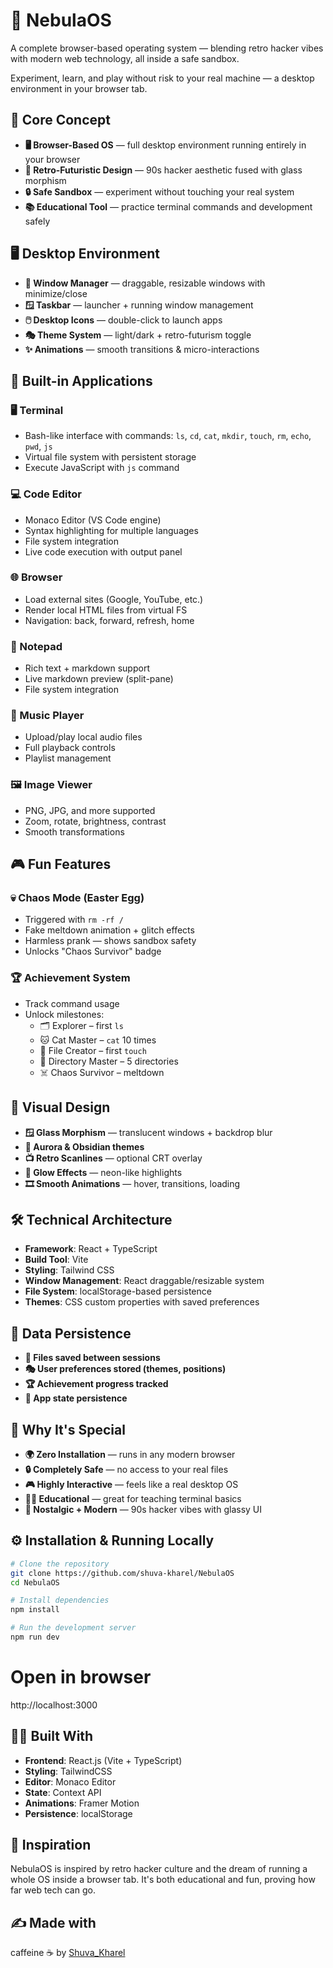 # 🌌 NebulaOS

A complete browser-based operating system — blending retro hacker vibes with modern web technology, all inside a safe sandbox.

Experiment, learn, and play without risk to your real machine — a desktop environment in your browser tab.

## 🚀 Core Concept

- **🖥️ Browser-Based OS** — full desktop environment running entirely in your browser
- **🎨 Retro-Futuristic Design** — 90s hacker aesthetic fused with glass morphism
- **🔒 Safe Sandbox** — experiment without touching your real system
- **📚 Educational Tool** — practice terminal commands and development safely

## 🖥️ Desktop Environment

- **📂 Window Manager** — draggable, resizable windows with minimize/close
- **🪟 Taskbar** — launcher + running window management
- **🖱️ Desktop Icons** — double-click to launch apps
- **🎭 Theme System** — light/dark + retro-futurism toggle
- **✨ Animations** — smooth transitions & micro-interactions

## 📱 Built-in Applications

### 🖥️ Terminal
- Bash-like interface with commands: `ls`, `cd`, `cat`, `mkdir`, `touch`, `rm`, `echo`, `pwd`, `js`
- Virtual file system with persistent storage
- Execute JavaScript with `js` command

### 💻 Code Editor
- Monaco Editor (VS Code engine)
- Syntax highlighting for multiple languages
- File system integration
- Live code execution with output panel

### 🌐 Browser
- Load external sites (Google, YouTube, etc.)
- Render local HTML files from virtual FS
- Navigation: back, forward, refresh, home

### 📝 Notepad
- Rich text + markdown support
- Live markdown preview (split-pane)
- File system integration

### 🎵 Music Player
- Upload/play local audio files
- Full playback controls
- Playlist management

### 🖼️ Image Viewer
- PNG, JPG, and more supported
- Zoom, rotate, brightness, contrast
- Smooth transformations

## 🎮 Fun Features

### 💀 Chaos Mode (Easter Egg)
- Triggered with `rm -rf /`
- Fake meltdown animation + glitch effects
- Harmless prank — shows sandbox safety
- Unlocks "Chaos Survivor" badge

### 🏆 Achievement System
- Track command usage
- Unlock milestones:
  - 🗂️ Explorer – first `ls`
  - 🐱 Cat Master – `cat` 10 times
  - 📝 File Creator – first `touch`
  - 📂 Directory Master – 5 directories
  - ☠️ Chaos Survivor – meltdown

## 🎨 Visual Design

- **🪟 Glass Morphism** — translucent windows + backdrop blur
- **🌌 Aurora & Obsidian themes**
- **📺 Retro Scanlines** — optional CRT overlay
- **🌈 Glow Effects** — neon-like highlights
- **🎞️ Smooth Animations** — hover, transitions, loading

## 🛠️ Technical Architecture

- **Framework**: React + TypeScript
- **Build Tool**: Vite
- **Styling**: Tailwind CSS
- **Window Management**: React draggable/resizable system
- **File System**: localStorage-based persistence
- **Themes**: CSS custom properties with saved preferences

## 💾 Data Persistence

- **📂 Files saved between sessions**
- **🎭 User preferences stored (themes, positions)**
- **🏆 Achievement progress tracked**
- **📱 App state persistence**

## 🌟 Why It's Special

- **🌍 Zero Installation** — runs in any modern browser
- **🔒 Completely Safe** — no access to your real files
- **🎮 Highly Interactive** — feels like a real desktop OS
- **🧑‍🏫 Educational** — great for teaching terminal basics
- **🎨 Nostalgic + Modern** — 90s hacker vibes with glassy UI

## ⚙️ Installation & Running Locally

```bash
# Clone the repository
git clone https://github.com/shuva-kharel/NebulaOS
cd NebulaOS

# Install dependencies
npm install

# Run the development server
npm run dev
```

# Open in browser
http://localhost:3000

## 👩‍💻 Built With

- **Frontend**: React.js (Vite + TypeScript)
- **Styling**: TailwindCSS
- **Editor**: Monaco Editor
- **State**: Context API
- **Animations**: Framer Motion
- **Persistence**: localStorage

## 🧠 Inspiration

NebulaOS is inspired by retro hacker culture and the dream of running a whole OS inside a browser tab. It's both educational and fun, proving how far web tech can go.

## ✍️ Made with 

caffeine ☕ by [Shuva_Kharel](https://github.com/shuva-khare)
